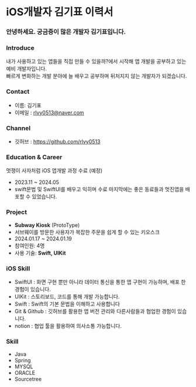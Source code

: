 # iOS개발자 김기표 이력서

### 안녕하세요. 궁금증이 많은 개발자 김기표입니다.

### Introduce
내가 사용하고 있는 앱들을 직접 만들 수 있을까?에서 시작해 앱 개발을 공부하고 있는 예비 개발자입니다. </br>
빠르게 변화하는 개발 분야에 늘 배우고 공부하며 뒤처지지 않는 개발자가 되겠습니다.

### Contact
- 이름: 김기표
- 이메일 : rlvy0513@naver.com

### Channel
- 깃허브 : https://github.com/rlvy0513

### Education &  Career 
멋쟁이 사자처럼  iOS 앱개발 과정 수료 (예정)
- 2023.11 ~ 2024.05
- swift문법 및 SwiftUI를 배우고 익히며 수료 마지막에는 좋은 동료들과 멋진앱을 배포할 수 있었습니다.


### Project
- **Subway Kiosk** (ProtoType)
- 서브웨이를 방문한 사용자가 복잡한 주문을 쉽게 할 수 있는 키오스크
- 2024.01.17 ~ 2024.01.19
- 참여인원: 4명
- 사용 기술: **Swift, UIKit**

  
###  iOS Skill
- SwiftUI : 화면 구현 뿐만 아니라 데이터 통신을 통한 앱 구현이 가능하며, 배포 한 경험이 있습니다. 
- UIKit : 스토리보드, 코드를 통해 개발 가능합니다.
- Swift : Swift의 기본 문법을 이해하고 사용합니다
- Git & Github : 깃허브를 활용한 앱 버전 관리와 다른사람들과 협업한 경험이 있습니다.
- notion : 협업 툴을 활용하여 의사소통 가능합니다.

###  Skill
- Java
- Spring
- MYSQL
- ORACLE
- Sourcetree
